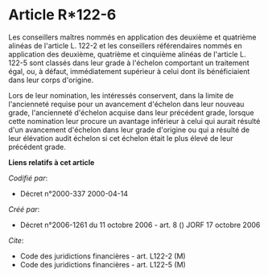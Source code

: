 # Article R*122-6

Les conseillers maîtres nommés en application des deuxième et quatrième alinéas de l'article L. 122-2 et les conseillers
référendaires nommés en application des deuxième, quatrième et cinquième alinéas de l'article L. 122-5 sont classés dans leur
grade à l'échelon comportant un traitement égal, ou, à défaut, immédiatement supérieur à celui dont ils bénéficiaient dans
leur corps d'origine.

Lors de leur nomination, les intéressés conservent, dans la limite de l'ancienneté requise pour un avancement d'échelon dans
leur nouveau grade, l'ancienneté d'échelon acquise dans leur précédent grade, lorsque cette nomination leur procure un
avantage inférieur à celui qui aurait résulté d'un avancement d'échelon dans leur grade d'origine ou qui a résulté de leur
élévation audit échelon si cet échelon était le plus élevé de leur précédent grade.

**Liens relatifs à cet article**

_Codifié par_:

  - Décret n°2000-337 2000-04-14

_Créé par_:

  - Décret n°2006-1261 du 11 octobre 2006 - art. 8 () JORF 17 octobre 2006

_Cite_:

  - Code des juridictions financières - art. L122-2 (M)
  - Code des juridictions financières - art. L122-5 (M)
